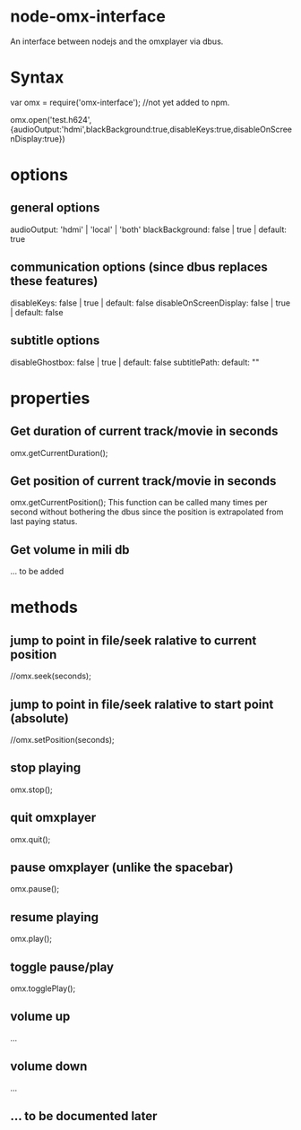 # node-omx-interface
An interface between nodejs and the omxplayer via dbus.

# Syntax
var omx = require('omx-interface'); //not yet added to npm.

omx.open('test.h624',{audioOutput:'hdmi',blackBackground:true,disableKeys:true,disableOnScreenDisplay:true})

# options
## general options
audioOutput:             'hdmi' | 'local' | 'both'
blackBackground:         false | true | default: true

## communication options (since dbus replaces these features)

disableKeys:             false | true | default: false
disableOnScreenDisplay:  false | true | default: false

## subtitle options

disableGhostbox:         false | true | default: false
subtitlePath:            default: ""

# properties
## Get duration of current track/movie in seconds
omx.getCurrentDuration();

## Get position of current track/movie in seconds
omx.getCurrentPosition();
This function can be called many times per second without bothering the dbus since the position is extrapolated from last paying status.

## Get volume in mili db
... to be added

# methods

## jump to point in file/seek ralative to current position
//omx.seek(seconds);

## jump to point in file/seek ralative to start point (absolute)
//omx.setPosition(seconds);

## stop playing
omx.stop();

## quit omxplayer
omx.quit();

## pause omxplayer (unlike the spacebar)
omx.pause();

## resume playing
omx.play();

## toggle pause/play
omx.togglePlay();

## volume up
...

## volume down
...

## ... to be documented later
